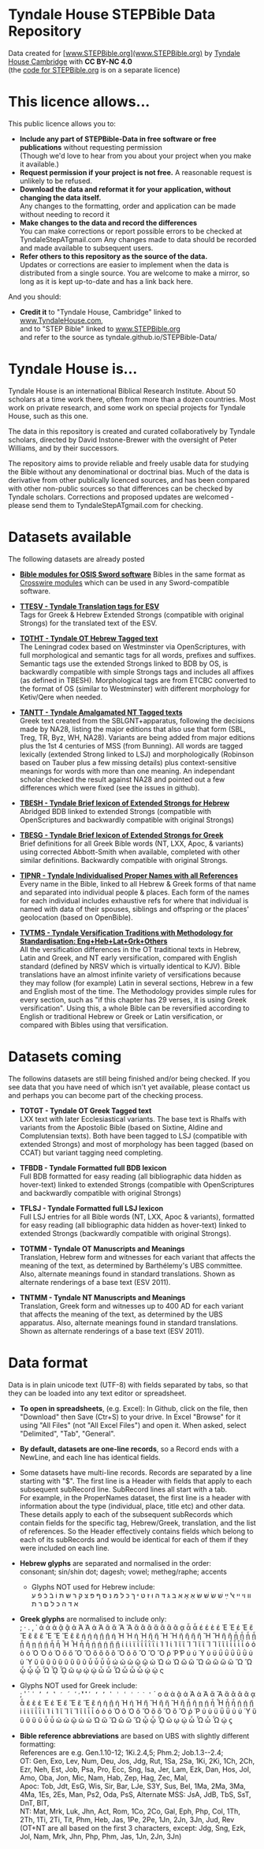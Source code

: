 # Tyndale House STEPBible Data Repository
Data created for [www.STEPBible.org](www.STEPBible.org) by [Tyndale House Cambridge](www.tyndale.cam.ac.uk) with **CC BY-NC 4.0**   
(the [code for STEPBible.org](https://github.com/tyndale/step) is on a separate licence)

# This licence allows...
This public licence allows you to: 
* **Include any part of STEPBible-Data in free software or free publications** without requesting permission    
  (Though we'd love to hear from you about your project when you make it available.)  
* **Request permission if your project is not free.** A reasonable request is unlikely to be refused.   
* **Download the data and reformat it for your application, without changing the data itself.**  
  Any changes to the formatting, order and application can be made without needing to record it
* **Make changes to the data and record the differences**   
  You can make corrections or report possible errors to be checked at TyndaleStepATgmail.com
  Any changes made to data should be recorded and made available to subsequent users.   
* **Refer others to this repository as the source of the data.**   
  Updates or corrections are easier to implement when the data is distributed from a single source. 
  You are welcome to make a mirror, so long as it is kept up-to-date and has a link back here. 
  
And you should:   
* **Credit it** to "Tyndale House, Cambridge" linked to www.TyndaleHouse.com,  
  and to "STEP Bible" linked to www.STEPBible.org    
  and refer to the source as tyndale.github.io/STEPBible-Data/

# Tyndale House is...  
Tyndale House is an international Biblical Research Institute. About 50 scholars at a time work there, often from more than a dozen countries. Most work on private research, and some work on special projects for Tyndale House, such as this one.   

The data in this repository is created and curated collaboratively by Tyndale scholars, directed by David Instone-Brewer with the oversight of Peter Williams, and by their successors.   

The repository aims to provide reliable and freely usable data for studying the Bible without any denominational or doctrinal bias. Much of the data is derivative from other publically licenced sources, and has been compared with other non-public sources so that differences can be checked by Tyndale scholars. Corrections and proposed updates are welcomed - please send them to TyndaleStepATgmail.com for checking.  

# Datasets available 
The following datasets are already posted 

* **[Bible modules for OSIS Sword software](http://public.modules.stepbible.org/packages/)**
Bibles in the same format as [Crosswire modules](https://www.crosswire.org/sword/modules/) which can be used in any Sword-compatible software.

* **[TTESV - Tyndale Translation tags for ESV](https://github.com/tyndale/STEPBible-Data)**  
Tags for Greek & Hebrew Extended Strongs (compatible with original Strongs) for the translated text of the ESV.   

* **[TOTHT - Tyndale OT Hebrew Tagged text](https://github.com/tyndale/STEPBible-Data)**        
The Leningrad codex based on Westminster via OpenScriptures, with full morphological and semantic tags for all words, prefixes and suffixes. Semantic tags use the extended Strongs linked to BDB by OS, is backwardly compatible with simple Strongs tags and includes all affixes (as defined in TBESH). Morphological tags are from ETCBC converted to the format of OS (similar to Westminster) with different morphology for Ketiv/Qere when needed.

* **[TANTT - Tyndale Amalgamated NT Tagged texts](https://github.com/tyndale/STEPBible-Data)**      
Greek text created from the SBLGNT+apparatus, following the decisions made by NA28, listing the major editions that also use that form (SBL, Treg, TR, Byz, WH, NA28). Variants are being added from major editions plus the 1st 4 centuries of MSS (from Bunning). All words are tagged lexically (extended Strong linked to LSJ) and morphologically (Robinson based on Tauber plus a few missing details) plus context-sensitive meanings for words with more than one meaning. An independant scholar checked the result against NA28 and pointed out a few differences which were fixed (see the issues in github).     

* **[TBESH - Tyndale Brief lexicon of Extended Strongs for Hebrew](https://github.com/tyndale/STEPBible-Data)**     
Abridged BDB linked to extended Strongs (compatible with OpenScriptures and backwardly compatible with original Strongs)   

* **[TBESG - Tyndale Brief lexicon of Extended Strongs for Greek](https://github.com/tyndale/STEPBible-Data)**  
Brief definitions for all Greek Bible words (NT, LXX, Apoc, & variants) using corrected Abbott-Smith when available, completed with other similar definitions. Backwardly compatible with original Strongs.  

* **[TIPNR - Tyndale Individualised Proper Names with all References](https://github.com/tyndale/STEPBible-Data)**  
Every name in the Bible, linked to all Hebrew & Greek forms of that name and separated into individual people & places. Each form of the names for each individual includes exhaustive refs for where that individual is named with data of their spouses, siblings and offspring or the places' geolocation (based on OpenBible).    

* **[TVTMS - Tyndale Versification Traditions with Methodology for Standardisation: Eng+Heb+Lat+Grk+Others](https://github.com/tyndale/STEPBible-Data)**  
All the versification differences in the OT traditional texts in Hebrew, Latin and Greek, and NT early versification, compared with English standard (defined by NRSV which is virtually identical to KJV). Bible translations have an almost infinite variety of versifications because they may follow (for example) Latin in several sections, Hebrew in a few and English most of the time. The Methodology provides simple rules for every section, such as "if this chapter has 29 verses, it is using Greek versification". Using this, a whole Bible can be reversified according to English or traditional Hebrew or Greek or Latin versification, or compared with Bibles using that versification.   

# Datasets coming
The followins datasets are still being finished and/or being checked. 
If you see data that you have need of which isn't yet available, please contact us and perhaps you can become part of the checking process.  

* **TOTGT - Tyndale OT Greek Tagged text**   
LXX text with later Ecclesiastical variants. The base text is Rhalfs with variants from the Apostolic Bible (based on Sixtine, Aldine and Complutensian texts). Both have been tagged to LSJ (compatible with extended Strongs) and most of morphology has been tagged (based on CCAT) but variant tagging need completing.    

* **TFBDB - Tyndale Formatted full BDB lexicon**   
Full BDB formatted for easy reading (all bibliographic data hidden as hover-text) linked to extended Strongs (compatible with OpenScriptures and backwardly compatible with original Strongs)    

* **TFLSJ - Tyndale Formatted full LSJ lexicon**    
Full LSJ entries for all Bible words (NT, LXX, Apoc & variants), formatted for easy reading (all bibliographic data hidden as hover-text) linked to extended Strongs (backwardly compatible with original Strongs).     

* **TOTMM - Tyndale OT Manuscripts and Meanings**  
Translation, Hebrew form and witnesses for each variant that affects the meaning of the text, as determined by Barthélemy's UBS committee. Also, alternate meanings found in standard translations. Shown as alternate renderings of a base text (ESV 2011).    

* **TNTMM - Tyndale NT Manuscripts and Meanings**  
Translation, Greek form and witnesses up to 400 AD for each variant that affects the meaning of the text, as determined by the UBS apparatus. Also, alternate meanings found in standard translations. Shown as alternate renderings of a base text (ESV 2011).   

# Data format 
Data is in plain unicode text (UTF-8) with fields separated by tabs, so that they can be loaded into any text editor or spreadsheet.   
  
* **To open in spreadsheets**, (e.g. Excel): In Github, click on the file, then "Download" then Save (Ctr+S) to your drive. In Excel "Browse" for it using "All Files" (not "All Excel Files") and open it. When asked, select "Delimited", "Tab", "General". 
  
* **By default, datasets are one-line records**, so a Record ends with a NewLine, and each line has identical fields.  
  
* Some datasets have multi-line records. Records are separated by a line starting with "$". The first line is a Header with fields that apply to each subsequent subRecord line. SubRecord lines all start with a tab.   
For example, in the ProperNames dataset, the first line is a header with information about the type (individual, place, title etc) and other data. These details apply to each of the subsequent subRecords which contain fields for the specific tag, Hebrew/Greek, translation, and the list of references. So the Header effectively contains fields which belong to each of its subRecords and would be  identical for each of them if they were included on each line.   
  
* **Hebrew glyphs** are separated and normalised in the order:    
  consonant; sin/shin dot; dagesh; vowel; metheg/raphe; accents  
  - Glyphs NOT used for Hebrew include:  
  װ ױ ײ ﭏ ײַ שׁ שׂ שּׁ שּׂ אַ אָ אּ בּ גּ דּ הּ וּ זּ טּ יּ ךּ כּ לּ מּ נּ סּ ףּ פּ צּ קּ רּ שּ תּ וֹ בֿ כֿ פֿ ﬠ ﬡ ﬢ ﬣ ﬤ ﬥ ﬦ ﬧ ﬨ   
* **Greek glyphs** are normalised to include only:  
; · . , ᾽ ά ά ὰ ᾷ ᾷ ἀ Ἀ Ἀ ἁ Ἁ ἄ ἄ Ἄ Ἄ ἅ ἂ ἂ ἅ ἃ ἃ ᾶ ᾳ ἆ ἆ έ έ ὲ ἐ Ἐ Ἐ ἑ Ἑ ἔ Ἔ ἒ ἕ ἕ Ἒ Ἕ Ἕ ἓ ἓ ή ή ὴ ῇ ῇ ἠ Ἠ Ἠ ἡ Ἡ ἤ ἤ Ἤ Ἤ ἢ ἢ ἥ ἥ Ἢ Ἢ ἣ ἣ ᾖ ᾖ ᾗ ᾗ ᾗ ῆ ῃ ῄ ῄ ἦ ἦ Ἦ Ἦ ἧ ἧ ᾐ ᾐ ᾑ ᾔ ᾔ ί ί ὶ ϊ ΐ ΐ ΐ ῒ ῒ ἰ Ἰ Ἰ ἱ Ἱ ἴ ἴ Ἴ Ἴ ἵ ἵ Ἵ Ἵ ἳ ἳ ῖ ἶ ἶ ἷ ἷ ό ό ὸ ὀ Ὀ Ὀ ὁ Ὁ ὄ ὄ Ὄ Ὄ ὅ ὅ ὂ ὂ Ὅ ὃ ὃ Ὃ Ὃ Ὃ ῥ Ῥ ̔Ρ ύ ύ Ύ ὺ ϋ ΰ ΰ ΰ ῢ ῢ ὐ ὑ Ὑ ὔ ὔ ὒ ὒ ὕ ὕ ὓ ὓ ῦ ὖ ὖ ὗ ὗ ώ ώ ὼ ῷ ῷ ὠ Ὠ ὡ Ὡ ὤ ὤ Ὤ ὢ ὢ ὥ ὥ Ὥ Ὥ ᾦ ᾧ ᾧ Ὧ ᾯ ᾯ ῶ ῳ ῴ ῴ ὦ ὦ Ὦ ὧ ὧ ὧ ᾠ ᾠ ς  
* Glyphs NOT used for Greek include:  
; ' ᾿ ` ῾ ’ ‘ ‛ ′ ΄ ʹ̛̀́̓̒̓̔̕ ʹ ʻ ʼ ʽ ʾ ʿ ˈ ˊ ˋ ' ` ´ o ά ὰ ᾷ ἀ Ἀ ἁ Ἁ ἄ Ἄ ἅ ἂ ἃ ᾶ ᾳ ἆ έ ὲ ἐ Ἐ ἑ Ἑ ἔ Ἔ ἕ Ἕ ἓ ή ὴ ῇ ἠ Ἠ ἡ Ἡ ἤ Ἤ ἢ ἥ Ἢ ἣ ᾗ ῆ ῃ ῄ ἦ Ἦ ᾖ ἧ ᾐ ᾑ ᾔ i ί ὶ ϊ ΐ ῒ ἰ Ἰ ἱ Ἱ ἴ Ἴ ἵ Ἵ ἳ ῖ ἶ ἷ ό ὸ ὀ Ὀ ὁ Ὁ ὄ Ὄ ὅ ὂ Ὅ ὃ Ὃ ῥ Ῥ ύ ὺ ϋ ΰ ῢ ὐ ὑ Ὑ ὔ ὕ ὒ ὓ ῦ ὖ ὗ ώ ὼ ῷ ὠ ὡ Ὡ ὤ Ὤ ὢ ὥ Ὥ ᾦ ᾧ ᾯ ῶ ῳ ῴ ὦ Ὦ ὧ Ὧ ᾠ ϛ   

* **Bible reference abbreviations** are based on UBS with slightly different formatting:   
References are e.g. Gen.1.10-12; 1Ki.2.4,5; Phm.2; Job.1.3--2.4;  
OT: Gen, Exo, Lev, Num, Deu, Jos, Jdg, Rut, 1Sa, 2Sa, 1Ki, 2Ki, 1Ch, 2Ch, Ezr, Neh, Est, Job, Psa, Pro, Ecc, Sng, Isa, Jer, Lam, Ezk, Dan, Hos, Jol, Amo, Oba, Jon, Mic, Nam, Hab, Zep, Hag, Zec, Mal,  
Apoc: Tob, Jdt, EsG, Wis, Sir, Bar, LJe, S3Y, Sus, Bel, 1Ma, 2Ma, 3Ma, 4Ma, 1Es, 2Es, Man, Ps2, Oda, PsS, 
Alternate MSS: JsA, JdB, TbS, SsT, DnT, BlT,  
NT: Mat, Mrk, Luk, Jhn, Act, Rom, 1Co, 2Co, Gal, Eph, Php, Col, 1Th, 2Th, 1Ti, 2Ti, Tit, Phm, Heb, Jas, 1Pe, 2Pe, 1Jn, 2Jn, 3Jn, Jud, Rev  
(OT+NT are all based on the first 3 characters, except: Jdg, Sng, Ezk, Jol, Nam, Mrk, Jhn, Php, Phm, Jas, 1Jn, 2Jn, 3Jn)
